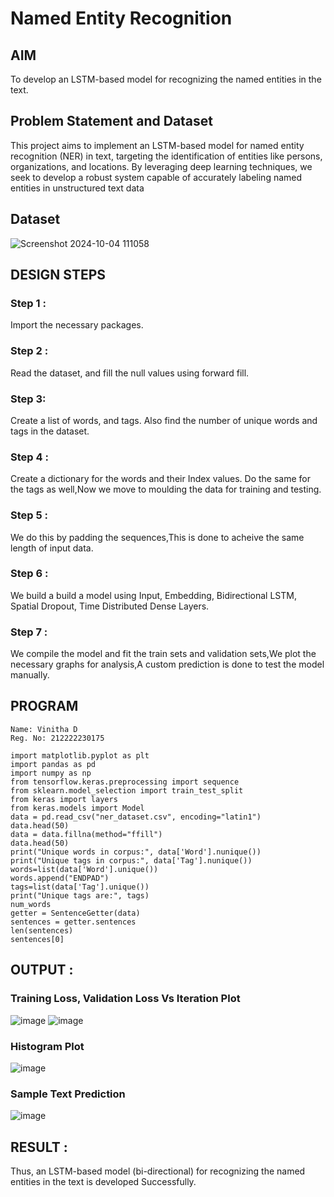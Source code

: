 # Named Entity Recognition

## AIM

To develop an LSTM-based model for recognizing the named entities in the text.

## Problem Statement and Dataset
This project aims to implement an LSTM-based model for named entity recognition (NER) in text, targeting the identification of entities like persons, organizations, and locations. By leveraging deep learning techniques, we seek to develop a robust system capable of accurately labeling named entities in unstructured text data

## Dataset
![Screenshot 2024-10-04 111058](https://github.com/user-attachments/assets/955ab42a-0f55-4010-bf32-4a9758901755)


## DESIGN STEPS

### Step 1 : 
Import the necessary packages.

### Step 2 : 
Read the dataset, and fill the null values using forward fill.

### Step 3: 
Create a list of words, and tags. Also find the number of unique words and tags in the dataset.

### Step 4 : 
Create a dictionary for the words and their Index values. Do the same for the tags as well,Now we move to moulding the data for training and testing.

### Step 5 : 
We do this by padding the sequences,This is done to acheive the same length of input data.

### Step 6 : 
We build a build a model using Input, Embedding, Bidirectional LSTM, Spatial Dropout, Time Distributed Dense Layers.

### Step 7 : 
We compile the model and fit the train sets and validation sets,We plot the necessary graphs for analysis,A custom prediction is done to test the model manually.



## PROGRAM
```
Name: Vinitha D
Reg. No: 212222230175
```
```
import matplotlib.pyplot as plt
import pandas as pd
import numpy as np
from tensorflow.keras.preprocessing import sequence
from sklearn.model_selection import train_test_split
from keras import layers
from keras.models import Model
data = pd.read_csv("ner_dataset.csv", encoding="latin1")
data.head(50)
data = data.fillna(method="ffill")
data.head(50)
print("Unique words in corpus:", data['Word'].nunique())
print("Unique tags in corpus:", data['Tag'].nunique())
words=list(data['Word'].unique())
words.append("ENDPAD")
tags=list(data['Tag'].unique())
print("Unique tags are:", tags)
num_words
getter = SentenceGetter(data)
sentences = getter.sentences
len(sentences)
sentences[0]

```

## OUTPUT :
### Training Loss, Validation Loss Vs Iteration Plot
![image](https://github.com/user-attachments/assets/bd0262f4-1e49-4919-b431-612788a33677)
![image](https://github.com/user-attachments/assets/79ef2b1d-5f49-4f76-a10e-503b6c258c11)

### Histogram Plot
![image](https://github.com/user-attachments/assets/b948b653-3dbd-4882-b54f-6cdd951c0a94)


### Sample Text Prediction
![image](https://github.com/user-attachments/assets/a98d19a5-9c59-4d17-b7e0-5b4e4badfb23)




## RESULT : 
Thus, an LSTM-based model (bi-directional) for recognizing the named entities in the text is developed Successfully.
